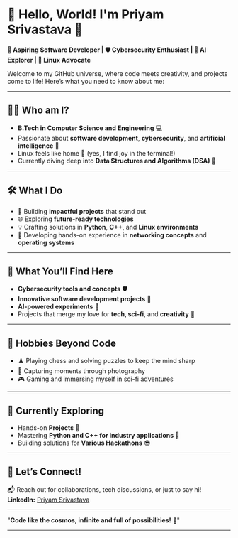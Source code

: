 
# 🌌 **Hello, World! I'm Priyam Srivastava** 🌟

**🚀 Aspiring Software Developer | 🛡️ Cybersecurity Enthusiast | 🧠 AI Explorer | 🐧 Linux Advocate**

Welcome to my GitHub universe, where code meets creativity, and projects come to life! Here’s what you need to know about me:

---

## 👨‍💻 **Who am I?**
- **B.Tech in Computer Science and Engineering** 💻
- Passionate about **software development**, **cybersecurity**, and **artificial intelligence** 🤖
- Linux feels like home 🐧 (yes, I find joy in the terminal!)
- Currently diving deep into **Data Structures and Algorithms (DSA)** 🌊

---

## 🛠️ **What I Do**
- 🌟 Building **impactful projects** that stand out
- 🌐 Exploring **future-ready technologies**
- 💡 Crafting solutions in **Python**, **C++**, and **Linux environments**
- 🚧 Developing hands-on experience in **networking concepts** and **operating systems**

---

## 🔭 **What You’ll Find Here**
- **Cybersecurity tools and concepts** 🛡️
- **Innovative software development projects** 🚀
- **AI-powered experiments** 🤖
- Projects that merge my love for **tech, sci-fi**, and **creativity** 🌌

---

## 🧩 **Hobbies Beyond Code**
- ♟️ Playing chess and solving puzzles to keep the mind sharp
- 📸 Capturing moments through photography
- 🎮 Gaming and immersing myself in sci-fi adventures

---

## 🌱 **Currently Exploring**
- Hands-on **Projects** 🐧
- Mastering **Python and C++ for industry applications** 🐍
- Building solutions for **Various Hackathons** 😎

---

## 🌟 **Let’s Connect!**
📬 Reach out for collaborations, tech discussions, or just to say hi!  
**LinkedIn:** [Priyam Srivastava](https://linkedin.com/in/priyamsrivastava)

---

"**Code like the cosmos, infinite and full of possibilities!** 🌌"

---

